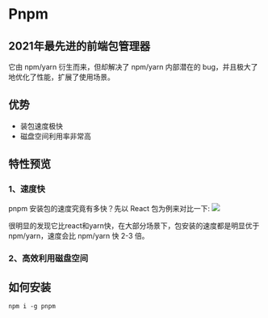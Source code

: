 # Pnpm

## 2021年最先进的前端包管理器
它由 npm/yarn 衍生而来，但却解决了 npm/yarn 内部潜在的 bug，并且极大了地优化了性能，扩展了使用场景。

## 优势
 - 装包速度极快
 - 磁盘空间利用率非常高

## 特性预览
### 1、速度快
pnpm 安装包的速度究竟有多快？先以 React 包为例来对比一下:
![](https://tva1.sinaimg.cn/large/008i3skNly1gwdsq4rvytj30wg0eijs0.jpg)

很明显的发现它比react和yarn快，在大部分场景下，包安装的速度都是明显优于 npm/yarn，速度会比 npm/yarn 快 2-3 倍。

### 2、高效利用磁盘空间






## 如何安装 
```
npm i -g pnpm
```


